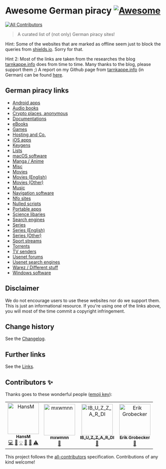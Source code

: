 # Awesome German piracy [![Awesome](https://awesome.re/badge.svg)](https://awesome.re)
<!-- ALL-CONTRIBUTORS-BADGE:START - Do not remove or modify this section -->
[![All Contributors](https://img.shields.io/badge/all_contributors-4-orange.svg?style=flat-square)](#contributors-)
<!-- ALL-CONTRIBUTORS-BADGE:END -->

> A curated list of (not only) German piracy sites!

Hint: Some of the websites that are marked as offline seem just to block the queries from [shields.io](https://shields.io/). Sorry for that.

Hint 2: Most of the links are taken from the researches the blog [tarnkappe.info](https://tarnkappe.info) does from time to time. Many thanks to the blog, please support them ;)
A report on my Github page from [tarnkappe.info](https://tarnkappe.info) (in German) can be found [here](https://tarnkappe.info/lesetipps/lesetipps-piraten-links-voraus-und-richtig-fieses-user-tracking-213504.html).

## German piracy links

* [Android apps](./Pages/AndroidApps.md)
* [Audio books](./Pages/AudioBooks.md)
* [Crypto places, anonymous](./Pages/CryptoPlaces.md)
* [Documentations](./Pages/Documentations.md)
* [eBooks](./Pages/eBooks.md)
* [Games](./Pages/Games.md)
* [Hosting and Co.](./Pages/Hosting.md)
* [iOS apps](./Pages/iOSApps.md)
* [Keygens](./Pages/Keygens.md)
* [Lists](./Pages/Lists.md)
* [macOS software](./Pages/macOsSoftware.md)
* [Manga / Anime](./Pages/MangaAnime.md)
* [Misc](./Pages/Misc.md)
* [Movies](./Pages/Movies.md)
* [Movies (English)](./Pages/Movies_English.md)
* [Movies (Other)](./Pages/Movies_Other.md)
* [Music](./Pages/Music.md)
* [Navigation software](./Pages/NavigationSoftware.md)
* [Nfo sites](./Pages/Nfo.md)
* [Nulled scripts](./Pages/NulledScripts.md)
* [Portable apps](./Pages/PortableApps.md)
* [Science libaries](./Pages/ScienceLibaries.md)
* [Search engines](./Pages/SearchEngines.md)
* [Series](./Pages/Series.md)
* [Series (English)](./Pages/Series_English.md)
* [Series (Other)](./Pages/Series_Other.md)
* [Sport streams](./Pages/SportStreams.md)
* [Torrents](./Pages/Torrents.md)
* [TV senders](./Pages/TvSenders.md)
* [Usenet forums](./Pages/UsenetForums.md)
* [Usenet search engines](./Pages/UsenetSearchEngines.md)
* [Warez / Different stuff](./Pages/Warez.md)
* [Windows software](./Pages/WindowsSoftware.md)

## Disclaimer

We do not encourage users to use these websites nor do we support them. This is just an informational resource. If you're using one of the links above, you will most of the time commit a copyright infringement.

Change history
--------------

See the [Changelog](https://github.com/SeppPenner/awesome-german-piracy/blob/master/Changelog.md).

## Further links

See the [Links](https://github.com/SeppPenner/awesome-german-piracy/blob/master/Links.md).

## Contributors ✨

Thanks goes to these wonderful people ([emoji key](https://allcontributors.org/docs/en/emoji-key)):
<!-- ALL-CONTRIBUTORS-LIST:START - Do not remove or modify this section -->
<!-- prettier-ignore-start -->
<!-- markdownlint-disable -->
<table>
  <tbody>
    <tr>
      <td align="center"><a href="https://franzhuber23.blogspot.de/"><img src="https://avatars.githubusercontent.com/u/9639361?v=4?s=100" width="100px;" alt="HansM"/><br /><sub><b>HansM</b></sub></a><br /><a href="https://github.com/SeppPenner/awesome-german-piracy/commits?author=SeppPenner" title="Code">💻</a> <a href="https://github.com/SeppPenner/awesome-german-piracy/commits?author=SeppPenner" title="Documentation">📖</a> <a href="#example-SeppPenner" title="Examples">💡</a> <a href="#maintenance-SeppPenner" title="Maintenance">🚧</a> <a href="#projectManagement-SeppPenner" title="Project Management">📆</a> <a href="https://github.com/SeppPenner/awesome-german-piracy/commits?author=SeppPenner" title="Tests">⚠️</a></td>
      <td align="center"><a href="https://github.com/mxwmnn"><img src="https://avatars.githubusercontent.com/u/105636539?v=4?s=100" width="100px;" alt="mxwmnn"/><br /><sub><b>mxwmnn</b></sub></a><br /><a href="https://github.com/SeppPenner/awesome-german-piracy/commits?author=mxwmnn" title="Documentation">📖</a></td>
      <td align="center"><a href="https://t.me/illegal_services_forum"><img src="https://avatars.githubusercontent.com/u/62464560?v=4?s=100" width="100px;" alt="IB_U_Z_Z_A_R_Dl"/><br /><sub><b>IB_U_Z_Z_A_R_Dl</b></sub></a><br /><a href="https://github.com/SeppPenner/awesome-german-piracy/commits?author=Illegal-Services" title="Documentation">📖</a></td>
      <td align="center"><a href="https://github.com/Marethyu9999"><img src="https://avatars.githubusercontent.com/u/66386137?v=4?s=100" width="100px;" alt="Erik Grobecker"/><br /><sub><b>Erik Grobecker</b></sub></a><br /><a href="https://github.com/SeppPenner/awesome-german-piracy/commits?author=Marethyu9999" title="Documentation">📖</a></td>
    </tr>
  </tbody>
</table>

<!-- markdownlint-restore -->
<!-- prettier-ignore-end -->

<!-- ALL-CONTRIBUTORS-LIST:END -->

<!-- ALL-CONTRIBUTORS-LIST:START - Do not remove or modify this section -->
<!-- prettier-ignore-start -->
<!-- markdownlint-disable -->

<!-- markdownlint-restore -->
<!-- prettier-ignore-end -->

<!-- ALL-CONTRIBUTORS-LIST:END -->

This project follows the [all-contributors](https://github.com/all-contributors/all-contributors) specification. Contributions of any kind welcome!
